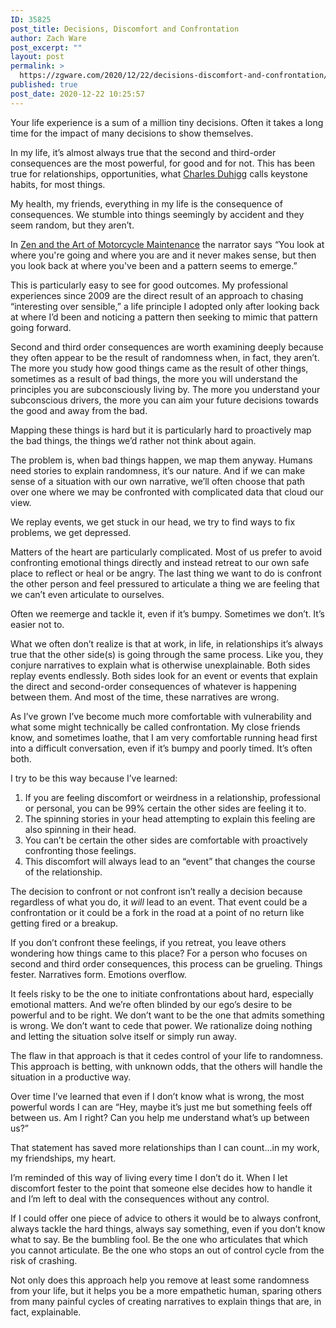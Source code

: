 ```yaml
---
ID: 35825
post_title: Decisions, Discomfort and Confrontation
author: Zach Ware
post_excerpt: ""
layout: post
permalink: >
  https://zgware.com/2020/12/22/decisions-discomfort-and-confrontation/
published: true
post_date: 2020-12-22 10:25:57
---
```

Your life experience is a sum of a million tiny decisions. Often it takes a long time for the impact of many decisions to show themselves.

In my life, it’s almost always true that the second and third-order consequences are the most powerful, for good and for not. This has been true for relationships, opportunities, what <a href="https://smile.amazon.com/Power-Habit-What-Life-Business/dp/081298160X?sa-no-redirect=1">Charles Duhigg</a> calls keystone habits, for most things.

My health, my friends, everything in my life is the consequence of consequences. We stumble into things seemingly by accident and they seem random, but they aren’t.

In <a href="https://smile.amazon.com/Zen-Art-Motorcycle-Maintenance-Inquiry/dp/0060589469?sa-no-redirect=1">Zen and the Art of Motorcycle Maintenance</a> the narrator says “You look at where you're going and where you are and it never makes sense, but then you look back at where you've been and a pattern seems to emerge.”

This is particularly easy to see for good outcomes. My professional experiences since 2009 are the direct result of an approach to chasing “interesting over sensible,” a life principle I adopted only after looking back at where I’d been and noticing a pattern then seeking to mimic that pattern going forward.

Second and third order consequences are worth examining deeply because they often appear to be the result of randomness when, in fact, they aren’t. The more you study how good things came as the result of other things, sometimes as a result of bad things, the more you will understand the principles you are subconsciously living by. The more you understand your subconscious drivers, the more you can aim your future decisions towards the good and away from the bad.

Mapping these things is hard but it is particularly hard to proactively map the bad things, the things we’d rather not think about again.

The problem is, when bad things happen, we map them anyway. Humans need stories to explain randomness, it’s our nature. And if we can make sense of a situation with our own narrative, we’ll often choose that path over one where we may be confronted with complicated data that cloud our view.

We replay events, we get stuck in our head, we try to find ways to fix problems, we get depressed.

Matters of the heart are particularly complicated. Most of us prefer to avoid confronting emotional things directly and instead retreat to our own safe place to reflect or heal or be angry. The last thing we want to do is confront the other person and feel pressured to articulate a thing we are feeling that we can’t even articulate to ourselves.

Often we reemerge and tackle it, even if it’s bumpy. Sometimes we don’t. It’s easier not to.

What we often don’t realize is that at work, in life, in relationships it’s always true that the other side(s) is going through the same process. Like you, they conjure narratives to explain what is otherwise unexplainable. Both sides replay events endlessly. Both sides look for an event or events that explain the direct and second-order consequences of whatever is happening between them. And most of the time, these narratives are wrong.

As I’ve grown I’ve become much more comfortable with vulnerability and what some might technically be called confrontation. My close friends know, and sometimes loathe, that I am very comfortable running head first into a difficult conversation, even if it’s bumpy and poorly timed. It’s often both.

I try to be this way because I’ve learned:
1. If you are feeling discomfort or weirdness in a relationship, professional or personal, you can be 99% certain the other sides are feeling it to.
2. The spinning stories in your head attempting to explain this feeling are also spinning in their head.
3. You can’t be certain the other sides are comfortable with proactively confronting those feelings.
4. This discomfort will always lead to an “event” that changes the course of the relationship.

The decision to confront or not confront isn’t really a decision because regardless of what you do, it <em>will</em> lead to an event. That event could be a confrontation or it could be a fork in the road at a point of no return like getting fired or a breakup.

If you don’t confront these feelings, if you retreat, you leave others wondering how things came to this place? For a person who focuses on second and third order consequences, this process can be grueling. Things fester. Narratives form. Emotions overflow.

It feels risky to be the one to initiate confrontations about hard, especially emotional matters. And we’re often blinded by our ego’s desire to be powerful and to be right. We don’t want to be the one that admits something is wrong. We don’t want to cede that power. We rationalize doing nothing and letting the situation solve itself or simply run away.

The flaw in that approach is that it cedes control of your life to randomness. This approach is betting, with unknown odds, that the others will handle the situation in a productive way.

Over time I’ve learned that even if I don’t know what is wrong, the most powerful words I can are “Hey, maybe it’s just me but something feels off between us. Am I right? Can you help me understand what’s up between us?”

That statement has saved more relationships than I can count…in my work, my friendships, my heart.

I’m reminded of this way of living every time I don’t do it. When I let discomfort fester to the point that someone else decides how to handle it and I’m left to deal with the consequences without any control.

If I could offer one piece of advice to others it would be to always confront, always tackle the hard things, always say something, even if you don’t know what to say. Be the bumbling fool. Be the one who articulates that which you cannot articulate. Be the one who stops an out of control cycle from the risk of crashing.

Not only does this approach help you remove at least some randomness from your life, but it helps you be a more empathetic human, sparing others from many painful cycles of creating narratives to explain things that are, in fact, explainable.